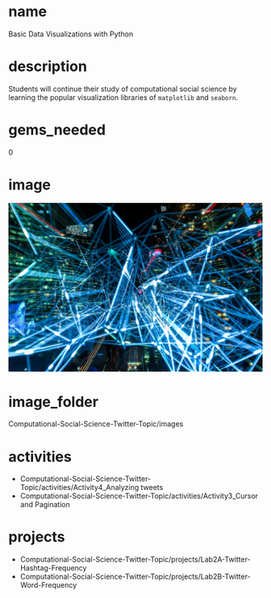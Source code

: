 # name

Basic Data Visualizations with Python

# description

Students will continue their study of computational social science by learning the popular visualization libraries of `matplotlib` and `seaborn`.
  
# gems_needed

0

# image

<img src="../images/abstract-art-blur-bright-373543.jpg"/>

# image_folder

Computational-Social-Science-Twitter-Topic/images

# activities

* Computational-Social-Science-Twitter-Topic/activities/Activity4_Analyzing tweets
* Computational-Social-Science-Twitter-Topic/activities/Activity3_Cursor and Pagination

# projects

* Computational-Social-Science-Twitter-Topic/projects/Lab2A-Twitter-Hashtag-Frequency
* Computational-Social-Science-Twitter-Topic/projects/Lab2B-Twitter-Word-Frequency